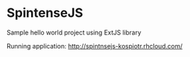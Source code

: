 SpintenseJS
===========

Sample hello world project using ExtJS library

Running application: http://spintnsejs-kospiotr.rhcloud.com/

